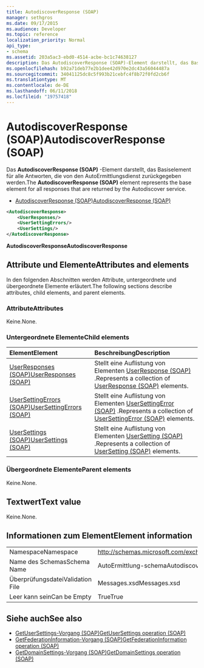 ```yaml
---
title: AutodiscoverResponse (SOAP)
manager: sethgros
ms.date: 09/17/2015
ms.audience: Developer
ms.topic: reference
localization_priority: Normal
api_type:
- schema
ms.assetid: 203a5ac3-ebd0-4514-acbe-bc1c74638127
description: Das AutodiscoverResponse (SOAP)-Element darstellt, das Basiselement für alle Antworten, die von den AutoErmittlungsdienst zurückgegeben werden.
ms.openlocfilehash: b92a71deb77e2b1dee42d970e2dc43a56044487a
ms.sourcegitcommit: 34041125dc8c5f993b21cebfc4f8b72f0fd2cb6f
ms.translationtype: MT
ms.contentlocale: de-DE
ms.lasthandoff: 06/11/2018
ms.locfileid: "19757418"
---
```

# <a name="autodiscoverresponse-soap"></a><span data-ttu-id="f4c6d-103">AutodiscoverResponse (SOAP)</span><span class="sxs-lookup"><span data-stu-id="f4c6d-103">AutodiscoverResponse (SOAP)</span></span>

<span data-ttu-id="f4c6d-104">Das **AutodiscoverResponse (SOAP)** -Element darstellt, das Basiselement für alle Antworten, die von den AutoErmittlungsdienst zurückgegeben werden.</span><span class="sxs-lookup"><span data-stu-id="f4c6d-104">The **AutodiscoverResponse (SOAP)** element represents the base element for all responses that are returned by the Autodiscover service.</span></span> 
  
- [<span data-ttu-id="f4c6d-105">AutodiscoverResponse (SOAP)</span><span class="sxs-lookup"><span data-stu-id="f4c6d-105">AutodiscoverResponse (SOAP)</span></span>](autodiscoverresponse-soap.md)
  
```XML
<AutodiscoverResponse>
    <UserResponses/>
    <UserSettingErrors/>
    <UserSettings/>
</AutodiscoverResponse>

```

 <span data-ttu-id="f4c6d-106">**AutodiscoverResponse**</span><span class="sxs-lookup"><span data-stu-id="f4c6d-106">**AutodiscoverResponse**</span></span>
## <a name="attributes-and-elements"></a><span data-ttu-id="f4c6d-107">Attribute und Elemente</span><span class="sxs-lookup"><span data-stu-id="f4c6d-107">Attributes and elements</span></span>

<span data-ttu-id="f4c6d-108">In den folgenden Abschnitten werden Attribute, untergeordnete und übergeordnete Elemente erläutert.</span><span class="sxs-lookup"><span data-stu-id="f4c6d-108">The following sections describe attributes, child elements, and parent elements.</span></span>
  
### <a name="attributes"></a><span data-ttu-id="f4c6d-109">Attribute</span><span class="sxs-lookup"><span data-stu-id="f4c6d-109">Attributes</span></span>

<span data-ttu-id="f4c6d-110">Keine.</span><span class="sxs-lookup"><span data-stu-id="f4c6d-110">None.</span></span>
  
### <a name="child-elements"></a><span data-ttu-id="f4c6d-111">Untergeordnete Elemente</span><span class="sxs-lookup"><span data-stu-id="f4c6d-111">Child elements</span></span>

|<span data-ttu-id="f4c6d-112">**Element**</span><span class="sxs-lookup"><span data-stu-id="f4c6d-112">**Element**</span></span>|<span data-ttu-id="f4c6d-113">**Beschreibung**</span><span class="sxs-lookup"><span data-stu-id="f4c6d-113">**Description**</span></span>|
|:-----|:-----|
|[<span data-ttu-id="f4c6d-114">UserResponses (SOAP)</span><span class="sxs-lookup"><span data-stu-id="f4c6d-114">UserResponses (SOAP)</span></span>](userresponses-soap.md) <br/> |<span data-ttu-id="f4c6d-115">Stellt eine Auflistung von Elementen [UserResponse (SOAP)](userresponse-soap.md) .</span><span class="sxs-lookup"><span data-stu-id="f4c6d-115">Represents a collection of [UserResponse (SOAP)](userresponse-soap.md) elements.</span></span>  <br/> |
|[<span data-ttu-id="f4c6d-116">UserSettingErrors (SOAP)</span><span class="sxs-lookup"><span data-stu-id="f4c6d-116">UserSettingErrors (SOAP)</span></span>](usersettingerrors-soap.md) <br/> |<span data-ttu-id="f4c6d-117">Stellt eine Auflistung von Elementen [UserSettingError (SOAP)](usersettingerror-soap.md) .</span><span class="sxs-lookup"><span data-stu-id="f4c6d-117">Represents a collection of [UserSettingError (SOAP)](usersettingerror-soap.md) elements.</span></span>  <br/> |
|[<span data-ttu-id="f4c6d-118">UserSettings (SOAP)</span><span class="sxs-lookup"><span data-stu-id="f4c6d-118">UserSettings (SOAP)</span></span>](usersettings-soap.md) <br/> |<span data-ttu-id="f4c6d-119">Stellt eine Auflistung von Elementen [UserSetting (SOAP)](usersetting-soap.md) .</span><span class="sxs-lookup"><span data-stu-id="f4c6d-119">Represents a collection of [UserSetting (SOAP)](usersetting-soap.md) elements.</span></span>  <br/> |
   
### <a name="parent-elements"></a><span data-ttu-id="f4c6d-120">Übergeordnete Elemente</span><span class="sxs-lookup"><span data-stu-id="f4c6d-120">Parent elements</span></span>

<span data-ttu-id="f4c6d-121">Keine.</span><span class="sxs-lookup"><span data-stu-id="f4c6d-121">None.</span></span>
  
## <a name="text-value"></a><span data-ttu-id="f4c6d-122">Textwert</span><span class="sxs-lookup"><span data-stu-id="f4c6d-122">Text value</span></span>

<span data-ttu-id="f4c6d-123">Keine.</span><span class="sxs-lookup"><span data-stu-id="f4c6d-123">None.</span></span>
  
## <a name="element-information"></a><span data-ttu-id="f4c6d-124">Informationen zum Element</span><span class="sxs-lookup"><span data-stu-id="f4c6d-124">Element information</span></span>

|||
|:-----|:-----|
|<span data-ttu-id="f4c6d-125">Namespace</span><span class="sxs-lookup"><span data-stu-id="f4c6d-125">Namespace</span></span>  <br/> |http://schemas.microsoft.com/exchange/2010/Autodiscover  <br/> |
|<span data-ttu-id="f4c6d-126">Name des Schemas</span><span class="sxs-lookup"><span data-stu-id="f4c6d-126">Schema Name</span></span>  <br/> |<span data-ttu-id="f4c6d-127">AutoErmittlung-schema</span><span class="sxs-lookup"><span data-stu-id="f4c6d-127">Autodiscover schema</span></span>  <br/> |
|<span data-ttu-id="f4c6d-128">Überprüfungsdatei</span><span class="sxs-lookup"><span data-stu-id="f4c6d-128">Validation File</span></span>  <br/> |<span data-ttu-id="f4c6d-129">Messages.xsd</span><span class="sxs-lookup"><span data-stu-id="f4c6d-129">Messages.xsd</span></span>  <br/> |
|<span data-ttu-id="f4c6d-130">Leer kann sein</span><span class="sxs-lookup"><span data-stu-id="f4c6d-130">Can be Empty</span></span>  <br/> |<span data-ttu-id="f4c6d-131">True</span><span class="sxs-lookup"><span data-stu-id="f4c6d-131">True</span></span>  <br/> |
   
## <a name="see-also"></a><span data-ttu-id="f4c6d-132">Siehe auch</span><span class="sxs-lookup"><span data-stu-id="f4c6d-132">See also</span></span>

- [<span data-ttu-id="f4c6d-133">GetUserSettings-Vorgang (SOAP)</span><span class="sxs-lookup"><span data-stu-id="f4c6d-133">GetUserSettings operation (SOAP)</span></span>](getusersettings-operation-soap.md)
- [<span data-ttu-id="f4c6d-134">GetFederationInformation-Vorgang (SOAP)</span><span class="sxs-lookup"><span data-stu-id="f4c6d-134">GetFederationInformation operation (SOAP)</span></span>](getfederationinformation-operation-soap.md)
- [<span data-ttu-id="f4c6d-135">GetDomainSettings-Vorgang (SOAP)</span><span class="sxs-lookup"><span data-stu-id="f4c6d-135">GetDomainSettings operation (SOAP)</span></span>](getdomainsettings-operation-soap.md)

